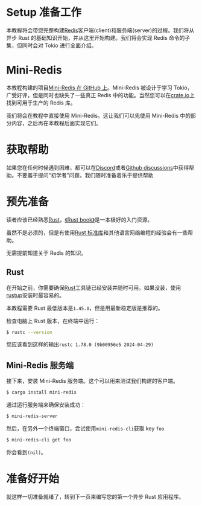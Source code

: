 # Setup 准备工作

本教程将会带您完整构建[Redis](https://redis.io/)客户端(client)和服务端(server)的过程。我们将从异步 Rust 的基础知识开始，并从这里开始构建。我们将会实现 Redis 命令的子集，但同时会对 Tokio 进行全面介绍。

# Mini-Redis

本教程构建的项目[Mini-Redis 在 GitHub 上](https://github.com/tokio-rs/mini-redis)。Mini-Redis 被设计于学习 Tokio，广受好评，但是同时也缺失了一些真正 Redis 中的功能。当然您可以在[crate.io](https://crates.io/)上找到可用于生产的 Redis 库。

我们将会在教程中直接使用 Mini-Redis。这让我们可以先使用 Mini-Redis 中的部分内容，之后再在本教程后面实现它们。

# 获取帮助

如果您在任何时候遇到困难，都可以在[Discord](https://discord.gg/tokio)或者[Github discussions](https://github.com/tokio-rs/tokio/discussions)中获得帮助。不要羞于提问“初学者”问题，我们随时准备着乐于提供帮助

# 预先准备

读者应该已经熟悉[Rust](https://rust-lang.org/)，[《Rust book》](https://doc.rust-lang.org/book/)是一本极好的入门资源。

虽然不是必须的，但是有使用[Rust 标准库](https://doc.rust-lang.org/std/)和其他语言网络编程的经验会有一些帮助。

无需提前知道关于 Redis 的知识。

## Rust

在开始之前，你需要确保[Rust](https://www.rust-lang.org/tools/install)工具链已经安装并随时可用。如果没装，使用[rustup](https://rustup.rs/)安装时最容易的。

本教程需要 Rust 最低版本是`1.45.0`，但是用最新稳定版是推荐的。

检查电脑上 Rust 版本，在终端中运行：

```bash
$ rustc --version
```

您应该看到这样的输出`rustc 1.78.0 (9b00956e5 2024-04-29)`

## Mini-Redis 服务端

接下来，安装 Mini-Redis 服务端。这个可以用来测试我们构建的客户端。

```bash
$ cargo install mini-redis
```

通过运行服务端来确保安装成功：

```bash
$ mini-redis-server
```

然后，在另外一个终端窗口，尝试使用`mini-redis-cli`获取 key `foo`

```bash
$ mini-redis-cli get foo
```

你会看到`(nil)`。

# 准备好开始

就这样一切准备就绪了，转到下一页来编写您的第一个异步 Rust 应用程序。
